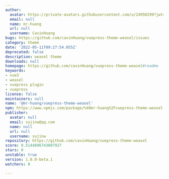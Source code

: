 ```yaml
---
author:
  avatar: https://private-avatars.githubusercontent.com/u/24950299?jwt=eyJhbGciOiJIUzI1NiIsInR5cCI6IkpXVCJ9.eyJpc3MiOiJnaXRodWIuY29tIiwiYXVkIjoicmF3LmdpdGh1YnVzZXJjb250ZW50LmNvbSIsImtleSI6ImtleTEiLCJleHAiOjE3MzQ2NzE2NDAsIm5iZiI6MTczNDY3MDQ0MCwicGF0aCI6Ii91LzI0OTUwMjk5In0.-4kakmxIc26FHtyBqaeBnl3P12UTqOdHGAh4kDZ67Gs&v=4
  email: null
  name: mr-huang
  url: null
  username: CavinHuang
bugs: https://github.com/cavinHuang/vuepress-theme-weasel/issues
category: theme
date: '2022-05-11T09:27:54.055Z'
deprecated: false
description: weasel theme
downloads: null
homepage: https://github.com/cavinHuang/vuepress-theme-weasel#readme
keywords:
- vue3
- weasel
- vuepress plugin
- vuepress
license: false
maintainers: null
name: '@mr-huang/vuepress-theme-weasel'
npm: https://www.npmjs.com/package/%40mr-huang%2Fvuepress-theme-weasel
publisher:
  avatar: null
  email: sujinw@qq.com
  name: null
  url: null
  username: sujinw
repository: https://github.com/cavinHuang/vuepress-theme-weasel
score: 0.5144896743807927
stars: 0
unstable: true
version: 1.0.0-beta.1
watchers: 0

---
```


